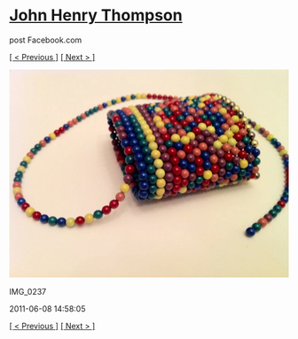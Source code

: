 # [John Henry Thompson](../README.md)
post Facebook.com

[[ < Previous ]](2011-06-08-4.md) [[ Next > ]](2011-06-06-1.md)

[![](../media/2011-06-08/Magnetic-Balls-IMG_0237.jpg)](../README.md)

IMG_0237

2011-06-08 14:58:05

[[ < Previous ]](2011-06-08-4.md) [[ Next > ]](2011-06-06-1.md)